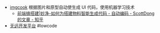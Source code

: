 - [imgcook](https://imgcook.taobao.org/) 根据图片和原型自动使生成 UI 代码，使用机器学习技术
  - [前端搞搭建|妙净-如何为搭建物料智能生成代码 - 自动编码 - ScottDong 的文章 - 知乎](https://zhuanlan.zhihu.com/p/149394658)
- [无远开发平台](https://enhancer.io/) #lowcode
